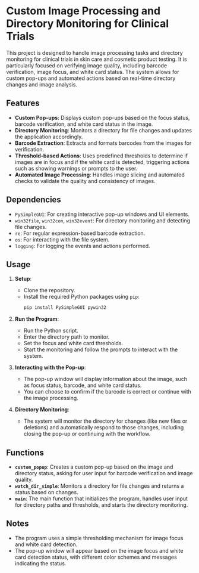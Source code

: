 # Custom Image Processing and Directory Monitoring for Clinical Trials

This project is designed to handle image processing tasks and directory monitoring for clinical trials in skin care and cosmetic product testing. It is particularly focused on verifying image quality, including barcode verification, image focus, and white card status. The system allows for custom pop-ups and automated actions based on real-time directory changes and image analysis.

## Features

- **Custom Pop-ups**: Displays custom pop-ups based on the focus status, barcode verification, and white card status in the image.
- **Directory Monitoring**: Monitors a directory for file changes and updates the application accordingly.
- **Barcode Extraction**: Extracts and formats barcodes from the images for verification.
- **Threshold-based Actions**: Uses predefined thresholds to determine if images are in focus and if the white card is detected, triggering actions such as showing warnings or prompts to the user.
- **Automated Image Processing**: Handles image slicing and automated checks to validate the quality and consistency of images.
  
## Dependencies

- `PySimpleGUI`: For creating interactive pop-up windows and UI elements.
- `win32file`, `win32con`, `win32event`: For directory monitoring and detecting file changes.
- `re`: For regular expression-based barcode extraction.
- `os`: For interacting with the file system.
- `logging`: For logging the events and actions performed.

## Usage

1. **Setup**:
   - Clone the repository.
   - Install the required Python packages using `pip`:
     ```bash
     pip install PySimpleGUI pywin32
     ```

2. **Run the Program**:
   - Run the Python script.
   - Enter the directory path to monitor.
   - Set the focus and white card thresholds.
   - Start the monitoring and follow the prompts to interact with the system.

3. **Interacting with the Pop-up**:
   - The pop-up window will display information about the image, such as focus status, barcode, and white card status.
   - You can choose to confirm if the barcode is correct or continue with the image processing.

4. **Directory Monitoring**:
   - The system will monitor the directory for changes (like new files or deletions) and automatically respond to those changes, including closing the pop-up or continuing with the workflow.

## Functions

- **`custom_popup`**: Creates a custom pop-up based on the image and directory status, asking for user input for barcode verification and image quality.
- **`watch_dir_simple`**: Monitors a directory for file changes and returns a status based on changes.
- **`main`**: The main function that initializes the program, handles user input for directory paths and thresholds, and starts the directory monitoring.

## Notes

- The program uses a simple thresholding mechanism for image focus and white card detection.
- The pop-up window will appear based on the image focus and white card detection status, with different color schemes and messages indicating the status.
